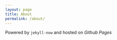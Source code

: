 ```yaml
---
layout: page
title: About
permalink: /about/
---
```



Powered by `jekyll-now` and hosted on *Github Pages*

